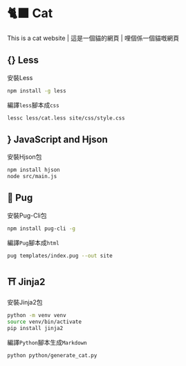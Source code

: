 # 🐈‍⬛ Cat

This is a cat website | 這是一個貓的網頁 | 哩個係一個貓嘅網頁

## {} Less

安裝Less

```bash
npm install -g less
```

編譯`less`腳本成`css`

```bash
lessc less/cat.less site/css/style.css
```

## } JavaScript and Hjson

安裝Hjson包

```bash
npm install hjson
node src/main.js
```

## 🐶 Pug

安裝Pug-Cli包

```bash
npm install pug-cli -g
```

編譯`Pug`腳本成`html`

```bash
pug templates/index.pug --out site
```

## ⛩️ Jinja2

安裝Jinja2包

```bash
python -m venv venv
source venv/bin/activate
pip install jinja2
```

編譯`Python`腳本生成`Markdown`

```bash
python python/generate_cat.py
```
